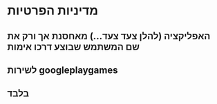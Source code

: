 # מדיניות הפרטיות
## האפליקציה (להלן צעד צעד...) מאחסנת אך ורק את שם המשתמש שבוצע דרכו אימות
## לשירות googleplaygames
## בלבד

